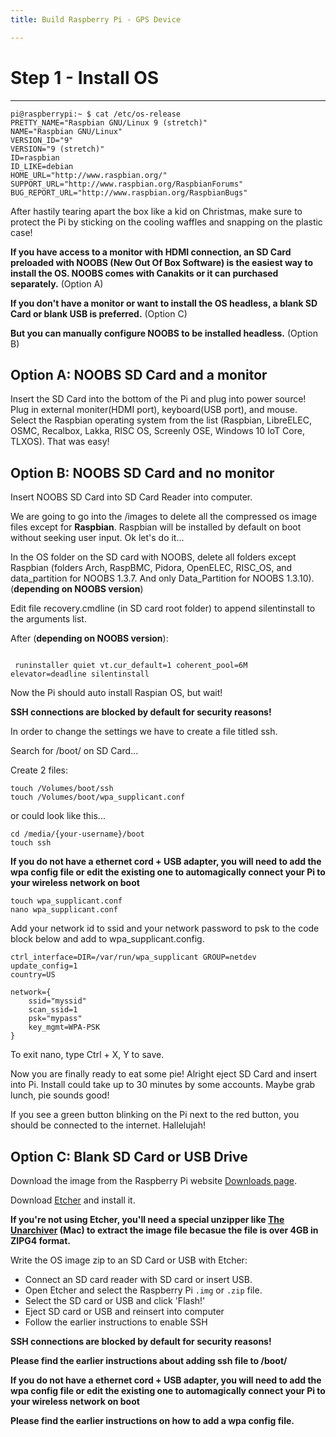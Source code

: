 ```yaml
---
title: Build Raspberry Pi - GPS Device

---
```


<h1 id="1" style="font-weight: bold">Step 1 - Install OS</h1>

***

```
pi@raspberrypi:~ $ cat /etc/os-release
PRETTY_NAME="Raspbian GNU/Linux 9 (stretch)"
NAME="Raspbian GNU/Linux"
VERSION_ID="9"
VERSION="9 (stretch)"
ID=raspbian
ID_LIKE=debian
HOME_URL="http://www.raspbian.org/"
SUPPORT_URL="http://www.raspbian.org/RaspbianForums"
BUG_REPORT_URL="http://www.raspbian.org/RaspbianBugs"
```

After hastily tearing apart the box like a kid on Christmas, make sure to protect the Pi by sticking on the cooling waffles and snapping on the plastic case!


**If you have access to a monitor with HDMI connection, an SD Card preloaded with NOOBS (New Out Of Box Software) is the easiest way to install the OS. NOOBS comes with Canakits or it can purchased separately.** (Option A)

**If you don't have a monitor or want to install the OS headless, a blank SD Card or blank USB is preferred.** (Option C)

**But you can manually configure NOOBS to be installed headless.** (Option B)


## Option A: NOOBS SD Card and a monitor

Insert the SD Card into the bottom of the Pi and plug into power source! Plug in external moniter(HDMI port), keyboard(USB port), and mouse.  Select the Raspbian operating system from the list (Raspbian, LibreELEC, OSMC, Recalbox, Lakka, RISC OS, Screenly OSE, Windows 10 IoT Core, TLXOS). That was easy!

## Option B: NOOBS SD Card and no monitor 

Insert NOOBS SD Card into SD Card Reader into computer.

We are going to go into the /images to delete all the compressed os image files except for **Raspbian**. Raspbian will be installed by default on boot without seeking user input. Ok let's do it...

 In the OS folder on the SD card with NOOBS, delete all folders except Raspbian (folders Arch, RaspBMC, Pidora,  OpenELEC, RISC_OS, and data_partition for NOOBS 1.3.7. And only Data_Partition for NOOBS 1.3.10). (**depending on NOOBS version**)


Edit file recovery.cmdline (in SD card root folder) to append silentinstall to the arguments list.

After (**depending on NOOBS version**):
```

 runinstaller quiet vt.cur_default=1 coherent_pool=6M elevator=deadline silentinstall
```

Now the Pi should auto install Raspian OS, but wait!

**SSH connections are blocked by default for security reasons!**

In order to change the settings we have to create a file titled ssh.

Search for /boot/ on SD Card...

Create 2 files:

```
touch /Volumes/boot/ssh
touch /Volumes/boot/wpa_supplicant.conf
```
or could look like this...

```
cd /media/{your-username}/boot
touch ssh
```

**If you do not have a ethernet cord + USB adapter, you will need to add the wpa config file or edit the existing one to automagically connect your Pi to your wireless network on boot**

```
touch wpa_supplicant.conf
nano wpa_supplicant.conf
```

Add your network id to ssid and your network password to psk to the code block below and add to wpa_supplicant.config.

```
ctrl_interface=DIR=/var/run/wpa_supplicant GROUP=netdev
update_config=1
country=US

network={
    ssid="myssid"
    scan_ssid=1
    psk="mypass"
    key_mgmt=WPA-PSK
}
```

To exit nano, type Ctrl + X, Y to save.

Now you are finally ready to eat some pie! Alright eject SD Card and insert into Pi. Install could take up to 30 minutes by some accounts. Maybe grab lunch, pie sounds good!

If you see a green button blinking on the Pi next to the red button, you should be connected to the internet. Hallelujah!

## Option C: Blank SD Card or USB Drive

Download the image from the Raspberry Pi website <a href="https://www.raspberrypi.org/downloads/" target="_blank">Downloads page</a>.

Download <a href="https://etcher.io/" target="_blank">Etcher</a> and install it.

**If you're not using Etcher, you'll need a special unzipper like <a href="http://unarchiver.c3.cx/unarchiver" target="_blank">The Unarchiver</a> (Mac) to extract the image file becasue the file is over 4GB in ZIPG4 format.**

Write the OS image zip to an SD Card or USB with Etcher:

-   Connect an SD card reader with SD card or insert USB.
-   Open Etcher and select the Raspberry Pi `.img` or `.zip` file.
-   Select the SD card or USB and click 'Flash!'
-   Eject SD card or USB and reinsert into computer
-   Follow the earlier instructions to enable SSH

**SSH connections are blocked by default for security reasons!**

**Please find the earlier instructions about adding ssh file to /boot/**

**If you do not have a ethernet cord + USB adapter, you will need to add the wpa config file or edit the existing one to automagically connect your Pi to your wireless network on boot**

**Please find the earlier instructions on how to add a wpa config file.**
